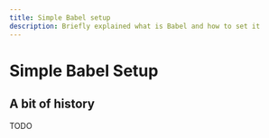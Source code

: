 ```yaml
---
title: Simple Babel setup
description: Briefly explained what is Babel and how to set it
---
```


# Simple Babel Setup

## A bit of history

TODO
